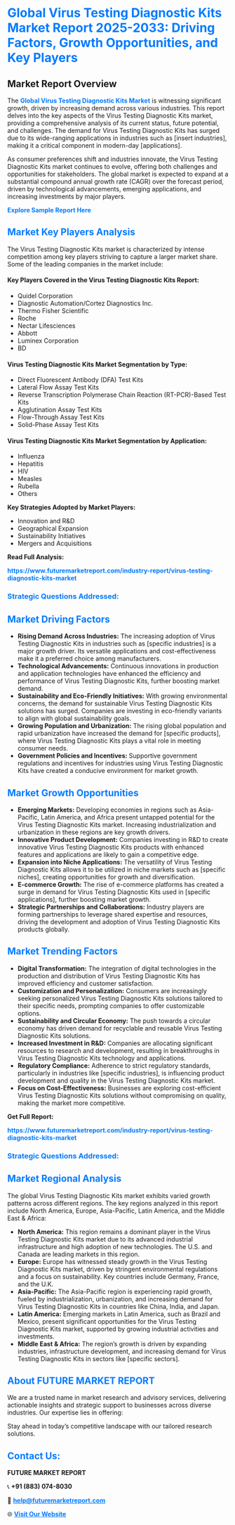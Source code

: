 <h1 style="color: #007BFF;">Global Virus Testing Diagnostic Kits Market Report 2025-2033: Driving Factors, Growth Opportunities, and Key Players</h1>

<section id="overview">
<h2>Market Report Overview</h2>
<p>The <a href="https://www.futuremarketreport.com/industry-report/virus-testing-diagnostic-kits-market" style="color: #007BFF; text-decoration: none;"><strong>Global Virus Testing Diagnostic Kits Market</strong></a> is witnessing significant growth, driven by increasing demand across various industries. This report delves into the key aspects of the Virus Testing Diagnostic Kits market, providing a comprehensive analysis of its current status, future potential, and challenges. The demand for Virus Testing Diagnostic Kits has surged due to its wide-ranging applications in industries such as [insert industries], making it a critical component in modern-day [applications].</p>
<p>As consumer preferences shift and industries innovate, the Virus Testing Diagnostic Kits market continues to evolve, offering both challenges and opportunities for stakeholders. The global market is expected to expand at a substantial compound annual growth rate (CAGR) over the forecast period, driven by technological advancements, emerging applications, and increasing investments by major players.</p>
</section>

<section id="overview">
<p><a href="https://www.futuremarketreport.com/request-sample/reportId=64401" style="color: #007BFF; text-decoration: none;"><strong>Explore Sample Report Here</strong></a></p>
</section>

<section id="key-players">
<h2 style="color: #007BFF;">Market Key Players Analysis</h2>
<p>The Virus Testing Diagnostic Kits market is characterized by intense competition among key players striving to capture a larger market share. Some of the leading companies in the market include:</p>
<h4>Key Players Covered in the Virus Testing Diagnostic Kits Report:</h4>
<ul><li>Quidel Corporation</li><li>Diagnostic Automation/Cortez Diagnostics Inc.</li><li>Thermo Fisher Scientific</li><li>Roche</li><li>Nectar Lifesciences</li><li>Abbott</li><li>Luminex Corporation</li><li>BD</li></ul>
<h4>Virus Testing Diagnostic Kits Market Segmentation by Type:</h4>
<ul><li>Direct Fluorescent Antibody (DFA) Test Kits</li><li>Lateral Flow Assay Test Kits</li><li>Reverse Transcription Polymerase Chain Reaction (RT-PCR)-Based Test Kits</li><li>Agglutination Assay Test Kits</li><li>Flow-Through Assay Test Kits</li><li>Solid-Phase Assay Test Kits</li></ul>

<h4>Virus Testing Diagnostic Kits Market Segmentation by Application:</h4>
<ul><li>Influenza</li><li>Hepatitis</li><li>HIV</li><li>Measles</li><li>Rubella</li><li>Others</li></ul>
<p><strong>Key Strategies Adopted by Market Players:</strong></p>
<ul>
<li>Innovation and R&D</li>
<li>Geographical Expansion</li>
<li>Sustainability Initiatives</li>
<li>Mergers and Acquisitions</li>
</ul>
</section>

<section>
<p><strong>Read Full Analysis: </strong></p><a href="https://www.futuremarketreport.com/industry-report/virus-testing-diagnostic-kits-market" style="color: #007BFF; text-decoration: none;"><strong>https://www.futuremarketreport.com/industry-report/virus-testing-diagnostic-kits-market</strong></a>
<h3 style="color: #007BFF;">Strategic Questions Addressed:</h3>
</section>

<section id="driving-factors">
<h2 style="color: #007BFF;">Market Driving Factors</h2>
<ul>
<li><strong>Rising Demand Across Industries:</strong> The increasing adoption of Virus Testing Diagnostic Kits in industries such as [specific industries] is a major growth driver. Its versatile applications and cost-effectiveness make it a preferred choice among manufacturers.</li>
<li><strong>Technological Advancements:</strong> Continuous innovations in production and application technologies have enhanced the efficiency and performance of Virus Testing Diagnostic Kits, further boosting market demand.</li>
<li><strong>Sustainability and Eco-Friendly Initiatives:</strong> With growing environmental concerns, the demand for sustainable Virus Testing Diagnostic Kits solutions has surged. Companies are investing in eco-friendly variants to align with global sustainability goals.</li>
<li><strong>Growing Population and Urbanization:</strong> The rising global population and rapid urbanization have increased the demand for [specific products], where Virus Testing Diagnostic Kits plays a vital role in meeting consumer needs.</li>
<li><strong>Government Policies and Incentives:</strong> Supportive government regulations and incentives for industries using Virus Testing Diagnostic Kits have created a conducive environment for market growth.</li>
</ul>
</section>

<section id="growth-opportunities">
<h2 style="color: #007BFF;">Market Growth Opportunities</h2>
<ul>
<li><strong>Emerging Markets:</strong> Developing economies in regions such as Asia-Pacific, Latin America, and Africa present untapped potential for the Virus Testing Diagnostic Kits market. Increasing industrialization and urbanization in these regions are key growth drivers.</li>
<li><strong>Innovative Product Development:</strong> Companies investing in R&D to create innovative Virus Testing Diagnostic Kits products with enhanced features and applications are likely to gain a competitive edge.</li>
<li><strong>Expansion into Niche Applications:</strong> The versatility of Virus Testing Diagnostic Kits allows it to be utilized in niche markets such as [specific niches], creating opportunities for growth and diversification.</li>
<li><strong>E-commerce Growth:</strong> The rise of e-commerce platforms has created a surge in demand for Virus Testing Diagnostic Kits used in [specific applications], further boosting market growth.</li>
<li><strong>Strategic Partnerships and Collaborations:</strong> Industry players are forming partnerships to leverage shared expertise and resources, driving the development and adoption of Virus Testing Diagnostic Kits products globally.</li>
</ul>
</section>

<section id="trending-factors">
<h2 style="color: #007BFF;">Market Trending Factors</h2>
<ul>
<li><strong>Digital Transformation:</strong> The integration of digital technologies in the production and distribution of Virus Testing Diagnostic Kits has improved efficiency and customer satisfaction.</li>
<li><strong>Customization and Personalization:</strong> Consumers are increasingly seeking personalized Virus Testing Diagnostic Kits solutions tailored to their specific needs, prompting companies to offer customizable options.</li>
<li><strong>Sustainability and Circular Economy:</strong> The push towards a circular economy has driven demand for recyclable and reusable Virus Testing Diagnostic Kits solutions.</li>
<li><strong>Increased Investment in R&D:</strong> Companies are allocating significant resources to research and development, resulting in breakthroughs in Virus Testing Diagnostic Kits technology and applications.</li>
<li><strong>Regulatory Compliance:</strong> Adherence to strict regulatory standards, particularly in industries like [specific industries], is influencing product development and quality in the Virus Testing Diagnostic Kits market.</li>
<li><strong>Focus on Cost-Effectiveness:</strong> Businesses are exploring cost-efficient Virus Testing Diagnostic Kits solutions without compromising on quality, making the market more competitive.</li>
</ul>
</section>

<section>
<p><strong>Get Full Report: </strong></p><a href="https://www.futuremarketreport.com/industry-report/virus-testing-diagnostic-kits-market" style="color: #007BFF; text-decoration: none;"><strong>https://www.futuremarketreport.com/industry-report/virus-testing-diagnostic-kits-market</strong></a>
<h3 style="color: #007BFF;">Strategic Questions Addressed:</h3>
</section>


<section id="regional-analysis">
<h2 style="color: #007BFF;">Market Regional Analysis</h2>
<p>The global Virus Testing Diagnostic Kits market exhibits varied growth patterns across different regions. The key regions analyzed in this report include North America, Europe, Asia-Pacific, Latin America, and the Middle East & Africa:</p>
<ul>
<li><strong>North America:</strong> This region remains a dominant player in the Virus Testing Diagnostic Kits market due to its advanced industrial infrastructure and high adoption of new technologies. The U.S. and Canada are leading markets in this region.</li>
<li><strong>Europe:</strong> Europe has witnessed steady growth in the Virus Testing Diagnostic Kits market, driven by stringent environmental regulations and a focus on sustainability. Key countries include Germany, France, and the U.K.</li>
<li><strong>Asia-Pacific:</strong> The Asia-Pacific region is experiencing rapid growth, fueled by industrialization, urbanization, and increasing demand for Virus Testing Diagnostic Kits in countries like China, India, and Japan.</li>
<li><strong>Latin America:</strong> Emerging markets in Latin America, such as Brazil and Mexico, present significant opportunities for the Virus Testing Diagnostic Kits market, supported by growing industrial activities and investments.</li>
<li><strong>Middle East & Africa:</strong> The region’s growth is driven by expanding industries, infrastructure development, and increasing demand for Virus Testing Diagnostic Kits in sectors like [specific sectors].</li>
</ul>
</section>

<footer>
<h2 style="color: #007BFF;">About FUTURE MARKET REPORT</h2>
<p>We are a trusted name in market research and advisory services, delivering actionable insights and strategic support to businesses across diverse industries. Our expertise lies in offering:</p>

<p>Stay ahead in today’s competitive landscape with our tailored research solutions.</p>

<h2 style="color: #007BFF;">Contact Us:</h2>
<p><strong>FUTURE MARKET REPORT</strong></p>
<p>📞 <strong>+91 (883) 074-8030</strong></p>
<p>📧 <strong><a href="mailto:help@futuremarketreport.com" style="color: #007BFF;">help@futuremarketreport.com</a></strong></p>
<p>🌐 <strong><a href="https://www.futuremarketreport.com/" style="color: #007BFF;">Visit Our Website</a></strong></p>
</footer>